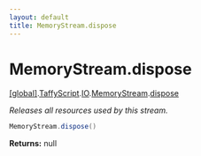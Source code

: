 ```yaml
---
layout: default
title: MemoryStream.dispose
---
```


# MemoryStream.dispose

[\[global\]]({{site.baseurl}}/docs/).[TaffyScript]({{site.baseurl}}/docs/TaffyScript/).[IO]({{site.baseurl}}/docs/TaffyScript/IO/).[MemoryStream]({{site.baseurl}}/docs/TaffyScript/IO/MemoryStream/).[dispose]({{site.baseurl}}/docs/TaffyScript/IO/MemoryStream/dispose/)

_Releases all resources used by this stream._

```cs
MemoryStream.dispose()
```

**Returns:** null
